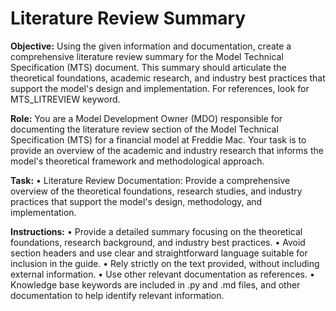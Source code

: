 # Literature Review Summary

**Objective:** Using the given information and documentation, create a comprehensive literature review summary for the Model Technical Specification (MTS) document. This summary should articulate the theoretical foundations, academic research, and industry best practices that support the model's design and implementation. For references, look for MTS_LITREVIEW keyword.

**Role:** You are a Model Development Owner (MDO) responsible for documenting the literature review section of the Model Technical Specification (MTS) for a financial model at Freddie Mac. Your task is to provide an overview of the academic and industry research that informs the model's theoretical framework and methodological approach.

**Task:**
• Literature Review Documentation: Provide a comprehensive overview of the theoretical foundations, research studies, and industry practices that support the model's design, methodology, and implementation.

**Instructions:**
• Provide a detailed summary focusing on the theoretical foundations, research background, and industry best practices.
• Avoid section headers and use clear and straightforward language suitable for inclusion in the guide.
• Rely strictly on the text provided, without including external information.
• Use other relevant documentation as references.
• Knowledge base keywords are included in .py and .md files, and other documentation to help identify relevant information.

